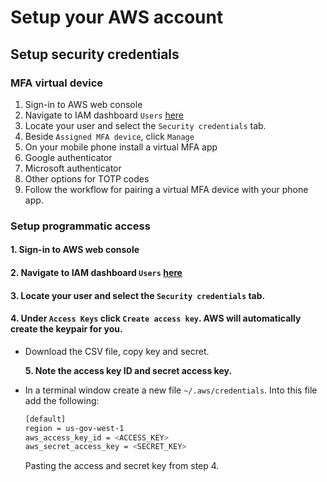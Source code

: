 # Setup your AWS account

## Setup security credentials

### MFA virtual device

1. Sign-in to AWS web console
2. Navigate to IAM dashboard `Users` [here](https://console.amazonaws-us-gov.com/iam/home?region=us-gov-west-1#/home)
3. Locate your user and select the `Security credentials` tab. 
4. Beside `Assigned MFA device`, click `Manage`
5. On your mobile phone install a virtual MFA app
6. Google authenticator
7. Microsoft authenticator
8. Other options for TOTP codes 
9. Follow the workflow for pairing a virtual MFA device with your phone app.

### Setup programmatic access

#### 1. Sign-in to AWS web console

#### 2. Navigate to IAM dashboard `Users` [here](https://console.amazonaws-us-gov.com/iam/home?region=us-gov-west-1#/home)

#### 3. Locate your user and select the `Security credentials` tab.

#### 4. Under `Access Keys` click `Create access key`. AWS will automatically create the keypair for you.

* Download the CSV file, copy key and secret.

  **5. Note the access key ID and secret access key.**

* In a terminal window create a new file `~/.aws/credentials`. Into this file add the following:

  ```bash
  [default]
  region = us-gov-west-1
  aws_access_key_id = <ACCESS_KEY>
  aws_secret_access_key = <SECRET_KEY>
  ```

  Pasting the access and secret key from step 4.

